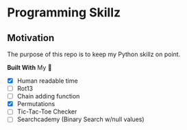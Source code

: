 # Programming Skillz

## Motivation
The purpose of this repo is to keep my Python skillz on point.

**Built With**
My 🧠

- [x] Human readable time
- [ ] Rot13
- [ ] Chain adding function
- [x] Permutations
- [ ] Tic-Tac-Toe Checker
- [ ] Searchcademy (Binary Search w/null values)